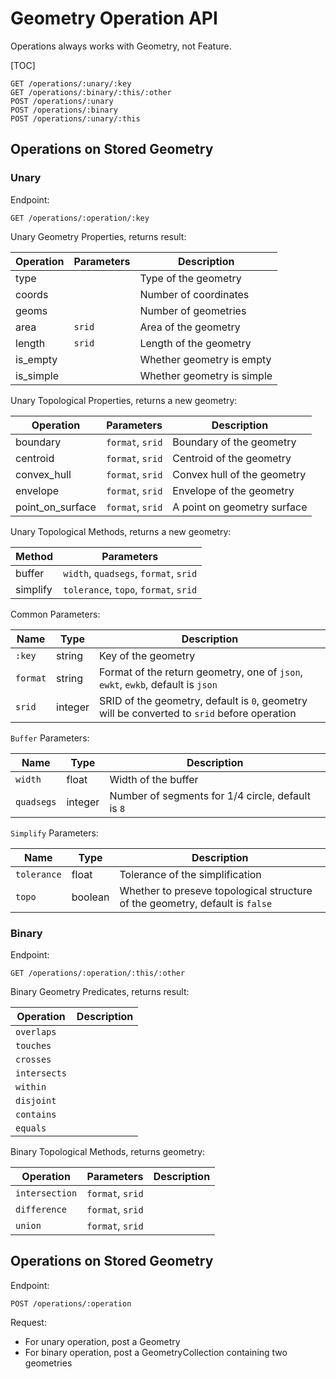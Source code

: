 # Geometry Operation API

Operations always works with Geometry, not Feature.

[TOC]

    GET /operations/:unary/:key
    GET /operations/:binary/:this/:other
    POST /operations/:unary
    POST /operations/:binary    
    POST /operations/:unary/:this

## Operations on Stored Geometry

### Unary

Endpoint:

    GET /operations/:operation/:key

Unary Geometry Properties, returns result:

Operation | Parameters | Description
----------|------------|----------------------
type      |            | Type of the geometry
coords    |            | Number of coordinates 
geoms     |            | Number of geometries
area      | `srid`     | Area of the geometry
length    | `srid`     | Length of the geometry
is_empty  |            | Whether geometry is empty
is_simple |            | Whether geometry is simple

Unary Topological Properties, returns a new geometry:

Operation        | Parameters       | Description
-----------------|------------------|--------------
boundary         | `format`, `srid` | Boundary of the geometry
centroid         | `format`, `srid` | Centroid of the geometry
convex_hull      | `format`, `srid` | Convex hull of the geometry
envelope         | `format`, `srid` | Envelope of the geometry
point_on_surface | `format`, `srid` | A point on geometry surface

Unary Topological Methods, returns a new geometry:

Method           | Parameters                            
-----------------|---------------------------------------
buffer           | `width`, `quadsegs`, `format`, `srid` 
simplify         | `tolerance`, `topo`, `format`, `srid` 

Common Parameters:

Name      | Type    | Description
----------|---------|--------------------
`:key`    | string  | Key of the geometry    
`format`  | string  | Format of the return geometry, one of `json`, `ewkt`, `ewkb`, default is `json`
`srid`    | integer | SRID of the geometry, default is `0`, geometry will be converted to `srid` before operation

`Buffer` Parameters:

Name      | Type    | Description
----------|---------|--------------------
`width`   | float   | Width of the buffer
`quadsegs`| integer | Number of segments for 1/4 circle, default is `8`

`Simplify` Parameters:

Name        | Type    | Description
------------|---------|--------------------
`tolerance` | float   | Tolerance of the simplification
`topo`      | boolean |  Whether to preseve topological structure of the geometry, default is `false`

### Binary

Endpoint:

    
    GET /operations/:operation/:this/:other
    

Binary Geometry Predicates, returns result:

Operation     | Description
--------------|-----------------
`overlaps`    | 
`touches`     |
`crosses`     |
`intersects`  |
`within`      |
`disjoint`    |
`contains`    |
`equals`      |

Binary Topological Methods, returns geometry:

Operation      | Parameters       | Description
---------------|------------------|------------
`intersection` | `format`, `srid` |
`difference`   | `format`, `srid` |
`union`        | `format`, `srid` |

## Operations on Stored Geometry

Endpoint:
    
    POST /operations/:operation
    
Request:

- For unary operation, post a Geometry 
- For binary operation, post a GeometryCollection containing two geometries
    